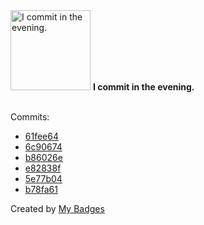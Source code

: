 <img src="https://github.com/my-badges/my-badges/blob/master/src/all-badges/time-of-commit/evening-commits.png?raw=true" alt="I commit in the evening." title="I commit in the evening." width="128">
<strong>I commit in the evening.</strong>
<br><br>

Commits:

- <a href="https://github.com/prometheus1987/OSScripts/commit/61fee6408b406051a004bbad00d5f72d5fcd4003">61fee64</a>
- <a href="https://github.com/prometheus1987/OSScripts/commit/6c906746780ac637998981f94bc852f6193e53d5">6c90674</a>
- <a href="https://github.com/prometheus1987/OSScripts/commit/b86026efb001f675c2fc91c7b7e20afc747dfabb">b86026e</a>
- <a href="https://github.com/prometheus1987/OSScripts/commit/e82838f99b749bf03b06fc659db3c7cf66353399">e82838f</a>
- <a href="https://github.com/prometheus1987/OSScripts/commit/5e77b04e494d221cd9d4e2f1ed7db714a8eafba0">5e77b04</a>
- <a href="https://github.com/prometheus1987/prometheus1987.github.io/commit/b78fa6124f207f2d889bcc22b31a6ecefea92c93">b78fa61</a>


Created by <a href="https://github.com/my-badges/my-badges">My Badges</a>
